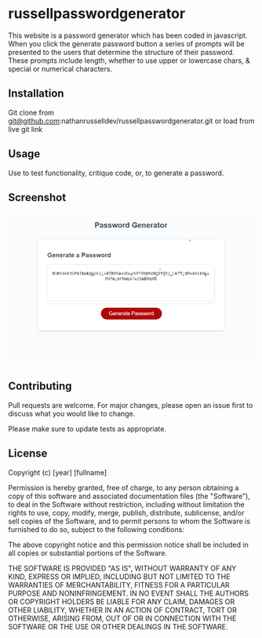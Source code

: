 # russellpasswordgenerator

This website is a password generator which has been coded in javascript. When you click the generate password button a series of prompts will be presented to the users that determine the structure of their password. These prompts include length, whether to use upper or lowercase chars, & special or numerical characters.  

## Installation

Git clone from git@github.com:nathanrusselldev/russellpasswordgenerator.git or load from  live git link 

## Usage

Use to test functionality, critique code, or, to generate a password.

## Screenshot

![Website Screenshot](./images/PasswordGenerator.png)


## Contributing
Pull requests are welcome. For major changes, please open an issue first to discuss what you would like to change.

Please make sure to update tests as appropriate.


## License

Copyright (c) [year] [fullname]

Permission is hereby granted, free of charge, to any person obtaining a copy
of this software and associated documentation files (the "Software"), to deal
in the Software without restriction, including without limitation the rights
to use, copy, modify, merge, publish, distribute, sublicense, and/or sell
copies of the Software, and to permit persons to whom the Software is
furnished to do so, subject to the following conditions:

The above copyright notice and this permission notice shall be included in all
copies or substantial portions of the Software.

THE SOFTWARE IS PROVIDED "AS IS", WITHOUT WARRANTY OF ANY KIND, EXPRESS OR
IMPLIED, INCLUDING BUT NOT LIMITED TO THE WARRANTIES OF MERCHANTABILITY,
FITNESS FOR A PARTICULAR PURPOSE AND NONINFRINGEMENT. IN NO EVENT SHALL THE
AUTHORS OR COPYRIGHT HOLDERS BE LIABLE FOR ANY CLAIM, DAMAGES OR OTHER
LIABILITY, WHETHER IN AN ACTION OF CONTRACT, TORT OR OTHERWISE, ARISING FROM,
OUT OF OR IN CONNECTION WITH THE SOFTWARE OR THE USE OR OTHER DEALINGS IN THE
SOFTWARE.